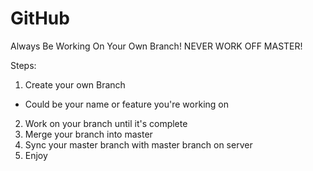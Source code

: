 # GitHub

Always Be Working On Your Own Branch!
NEVER WORK OFF MASTER!

Steps:
1. Create your own Branch
  - Could be your name or feature you're working on
2. Work on your branch until it's complete
3. Merge your branch into master
4. Sync your master branch with master branch on server
5. Enjoy
